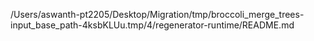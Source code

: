 /Users/aswanth-pt2205/Desktop/Migration/tmp/broccoli_merge_trees-input_base_path-4ksbKLUu.tmp/4/regenerator-runtime/README.md